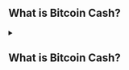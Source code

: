 ## What is Bitcoin Cash?
<details>
  <summary>  <h2>What is Bitcoin Cash?</h2></summary>

Bitcoin Cash is a global, peer-to-peer cryptocurrency that can be sent anywhere in the world, to anyone you want, without intermediaries. Bitcoin Cash is not controlled by any single entity and is instead secured permissionlessly by thousands of computers around the world dedicated to maintaining the network. Bitcoin Cash is decentralized so that no business, institution, or government can control it and no one can censor your payments. It is an alternative to government-controlled fiat currency that has been mismanaged and debased to an unprecedented degree. Bitcoin Cash, on the other hand, maintains a diminishing minting schedule and will forever be capped at 21 million coins. Bitcoin Cash offers anyone in the world the chance to enjoy financial sovereignty like never before. TEST

</details>